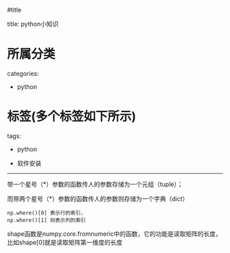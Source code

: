 #title

title: python小知识
# 所属分类

categories:

- python

# 标签(多个标签如下所示)

tags:

- python

- 软件安装


------

带一个星号（*）参数的函数传人的参数存储为一个元组（tuple）；

而带两个星号（*）参数的函数传人的参数则存储为一个字典（dict）


    np.where()[0] 表示行的索引，
    np.where()[1] 则表示列的索引
shape函数是numpy.core.fromnumeric中的函数，它的功能是读取矩阵的长度，比如shape[0]就是读取矩阵第一维度的长度


